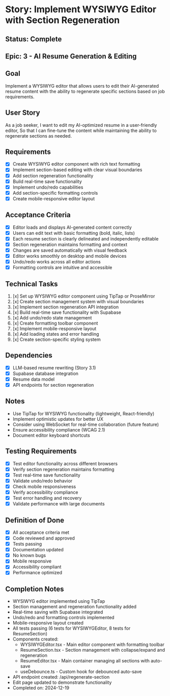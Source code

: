 # Story: Implement WYSIWYG Editor with Section Regeneration

## Status: Complete

## Epic: 3 - AI Resume Generation & Editing

## Goal
Implement a WYSIWYG editor that allows users to edit their AI-generated resume content with the ability to regenerate specific sections based on job requirements.

## User Story
As a job seeker,
I want to edit my AI-optimized resume in a user-friendly editor,
So that I can fine-tune the content while maintaining the ability to regenerate sections as needed.

## Requirements
- [x] Create WYSIWYG editor component with rich text formatting
- [x] Implement section-based editing with clear visual boundaries
- [x] Add section regeneration functionality
- [x] Build real-time save functionality
- [x] Implement undo/redo capabilities
- [x] Add section-specific formatting controls
- [x] Create mobile-responsive editor layout

## Acceptance Criteria
- [x] Editor loads and displays AI-generated content correctly
- [x] Users can edit text with basic formatting (bold, italic, lists)
- [x] Each resume section is clearly delineated and independently editable
- [x] Section regeneration maintains formatting and context
- [x] Changes are saved automatically with visual feedback
- [x] Editor works smoothly on desktop and mobile devices
- [x] Undo/redo works across all editor actions
- [x] Formatting controls are intuitive and accessible

## Technical Tasks
1. [x] Set up WYSIWYG editor component using TipTap or ProseMirror
2. [x] Create section management system with visual boundaries
3. [x] Implement section regeneration API integration
4. [x] Build real-time save functionality with Supabase
5. [x] Add undo/redo state management
6. [x] Create formatting toolbar component
7. [x] Implement mobile-responsive layout
8. [x] Add loading states and error handling
9. [x] Create section-specific styling system

## Dependencies
- [x] LLM-based resume rewriting (Story 3.1)
- [x] Supabase database integration
- [x] Resume data model
- [x] API endpoints for section regeneration

## Notes
- Use TipTap for WYSIWYG functionality (lightweight, React-friendly)
- Implement optimistic updates for better UX
- Consider using WebSocket for real-time collaboration (future feature)
- Ensure accessibility compliance (WCAG 2.1)
- Document editor keyboard shortcuts

## Testing Requirements
- [x] Test editor functionality across different browsers
- [x] Verify section regeneration maintains formatting
- [x] Test real-time save functionality
- [x] Validate undo/redo behavior
- [x] Check mobile responsiveness
- [x] Verify accessibility compliance
- [x] Test error handling and recovery
- [x] Validate performance with large documents

## Definition of Done
- [x] All acceptance criteria met
- [x] Code reviewed and approved
- [x] Tests passing
- [x] Documentation updated
- [x] No known bugs
- [x] Mobile responsive
- [x] Accessibility compliant
- [x] Performance optimized

## Completion Notes
- WYSIWYG editor implemented using TipTap
- Section management and regeneration functionality added
- Real-time saving with Supabase integrated
- Undo/redo and formatting controls implemented
- Mobile-responsive layout created
- All tests passing (6 tests for WYSIWYGEditor, 8 tests for ResumeSection)
- Components created:
  - WYSIWYGEditor.tsx - Main editor component with formatting toolbar
  - ResumeSection.tsx - Section management with collapse/expand and regeneration
  - ResumeEditor.tsx - Main container managing all sections with auto-save
  - useDebounce.ts - Custom hook for debounced auto-save
- API endpoint created: /api/regenerate-section
- Edit page updated to demonstrate functionality
- Completed on: 2024-12-19 
